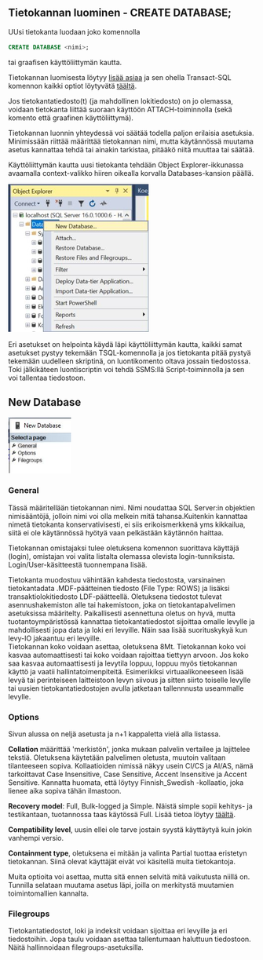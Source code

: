 ## Tietokannan luominen - CREATE DATABASE;

UUsi tietokanta luodaan joko komennolla
```sql
CREATE DATABASE <nimi>; 
```
tai graafisen käyttöliittymän kautta.

Tietokannan luomisesta löytyy [lisää asiaa](https://learn.microsoft.com/en-us/sql/relational-databases/databases/create-a-database?view=sql-server-ver16) ja sen ohella Transact-SQL komennon kaikki optiot löytyvätä [täältä](https://learn.microsoft.com/en-us/sql/t-sql/statements/create-database-transact-sql?view=sql-server-ver16&tabs=sqlpool).

Jos tietokantatiedosto(t) (ja mahdollinen lokitiedosto) on jo olemassa, voidaan tietokanta liittää suoraan käyttöön ATTACH-toiminnolla (sekä komento että graafinen käyttöliittymä).

Tietokannan luonnin yhteydessä voi säätää todella paljon erilaisia asetuksia. Minimissään riittää määrittää tietokannan nimi, mutta käytännössä muutama asetus kannattaa tehdä tai ainakin tarkistaa, pitääkö niitä muuttaa tai säätää.

Käyttöliittymän kautta uusi tietokanta tehdään Object Explorer-ikkunassa avaamalla context-valikko hiiren oikealla korvalla Databases-kansion päällä.

![Database context menu](..\kuvat\Createdatabase.jpg)

Eri asetukset on helpointa käydä läpi käyttöliittymän kautta, kaikki samat asetukset pystyy tekemään TSQL-komennolla ja jos tietokanta pitää pystyä tekemään uudelleen skriptinä, on luontikomento oltava jossain tiedostossa. Toki jälkikäteen luontiscriptin voi tehdä SSMS:llä Script-toiminnolla ja sen voi tallentaa tiedostoon.

## New Database
![New Database](..\kuvat\NewDBPages.jpg)

### General
Tässä määritellään tietokannan nimi. Nimi noudattaa SQL Server:in objektien nimisääntöjä, jolloin nimi voi olla melkein mitä tahansa.Kuitenkin kannattaa nimetä tietokanta konservativisesti, ei siis erikoismerkkenä yms kikkailua, siitä ei ole käytännössä hyötyä vaan pelkästään käytännön haittaa.

Tietokannan omistajaksi tulee oletuksena komennon suorittava käyttäjä (login), omistajan voi valita listalta olemassa olevista login-tunniksista. Login/User-käsitteestä tuonnempana lisää.

Tietokanta muodostuu vähintään kahdesta tiedostosta, varsinainen tietokantadata .MDF-päätteinen tiedosto (File Type: ROWS) ja lisäksi transaktiolokitiedosto LDF-päätteellä. Oletuksena tiedostot tulevat asennushakemiston alle tai hakemistoon, joka on tietokantapalvelimen asetuksissa määritelty. Paikallisesti asennettuna oletus on hyvä, mutta tuotantoympäristössä kannattaa tietokantatiedostot sijoittaa omalle levylle ja mahdollisesti jopa data ja loki eri levyille. Näin saa lisää suorituskykyä kun levy-IO jakaantuu eri levyille.   
Tietokannan koko voidaan asettaa, oletuksena 8Mt. Tietokannan koko voi kasvaa automaattisesti tai koko voidaan rajoittaa tiettyyn arvoon. Jos koko saa kasvaa automaattisesti ja levytila loppuu, loppuu myös tietokannan käyttö ja vaatii hallintatoimenpiteitä. Esimerikiksi virtuaalikoneeseen lisää levyä tai perinteiseen laitteistoon levyn siivous ja sitten siirto toiselle levylle tai uusien tietokantatiedostojen avulla jatketaan tallennnusta useammalle levylle.

### Options

Sivun alussa on neljä asetusta ja n+1 kappaletta vielä alla listassa.

**Collation** määrittää 'merkistön', jonka mukaan palvelin vertailee ja lajittelee tekstiä. Oletuksena käytetään palvelimen oletusta, muutoin valitaan tilanteeseen sopiva. Kollaatioiden nimissä näkyy usein CI/CS ja AI/AS, nämä tarkoittavat Case Insensitive, Case Sensitive, Accent Insensitive ja Accent Sensitive. Kannatta huomata, että löytyy Finnish_Swedish -kollaatio, joka lienee aika sopiva tähän ilmastoon.

**Recovery model**: Full, Bulk-logged ja Simple. Näistä simple sopii kehitys- ja testikantaan, tuotannossa taas käytössä Full. Lisää tietoa löytyy [täältä](https://learn.microsoft.com/en-us/sql/relational-databases/backup-restore/recovery-models-sql-server?view=sql-server-ver16). 

**Compatibility level**, uusin ellei ole tarve jostain syystä käyttäytyä kuin jokin vanhempi versio.  

**Containment type**, oletuksena ei mitään ja valinta Partial tuottaa eristetyn tietokannan. Siinä olevat käyttäjät eivät voi käsitellä muita tietokantoja.

Muita optioita voi asettaa, mutta sitä ennen selvitä mitä vaikutusta niillä on. Tunnilla selataan muutama asetus läpi, joilla on merkitystä muutamien toimintomallien kannalta.

### Filegroups
Tietokantatiedostot, loki ja indeksit voidaan sijoittaa eri levyille ja eri tiedostoihin. Jopa taulu voidaan asettaa tallentumaan haluttuun tiedostoon. Näitä hallinnoidaan filegroups-asetuksilla. 


